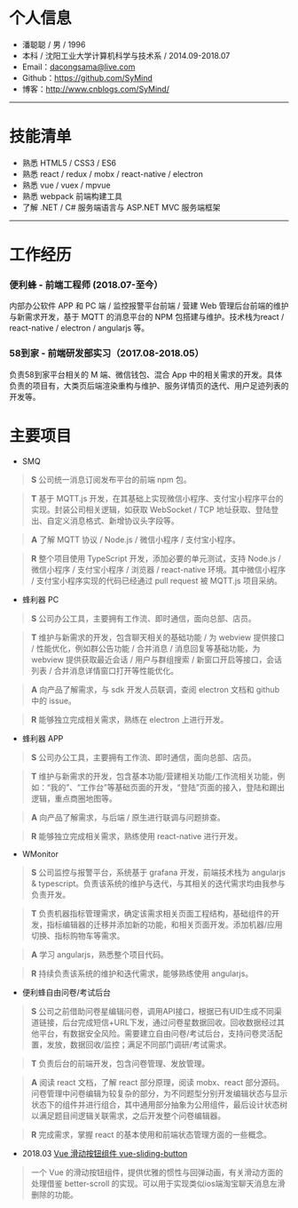 # 个人信息
* 潘聪聪 / 男 / 1996
* 本科 / 沈阳工业大学计算机科学与技术系 / 2014.09-2018.07
* Email：<dacongsama@live.com>
* Github：<https://github.com/SyMind>
* 博客：<http://www.cnblogs.com/SyMind/>

---

# 技能清单
* 熟悉 HTML5 / CSS3 / ES6
* 熟悉 react / redux / mobx / react-native / electron
* 熟悉 vue / vuex / mpvue
* 熟悉 webpack 前端构建工具
* 了解 .NET / C# 服务端语言与 ASP.NET MVC 服务端框架

---

# 工作经历
### 便利蜂 - 前端工程师 (2018.07-至今）
内部办公软件 APP 和 PC 端 / 监控报警平台前端 / 营建 Web 管理后台前端的维护与新需求开发，基于 MQTT 的消息平台的 NPM 包搭建与维护。技术栈为react / react-native / electron / angularjs 等。

### 58到家 - 前端研发部实习（2017.08-2018.05）
负责58到家平台相关的 M 端、微信钱包、混合 App 中的相关需求的开发。具体负责的项目有，大类页后端渲染重构与维护、服务详情页的迭代、用户足迹列表的开发等。

# 主要项目

* SMQ

> **S** 公司统一消息订阅发布平台的前端 npm 包。

> **T** 基于 MQTT.js 开发，在其基础上实现微信小程序、支付宝小程序平台的实现。封装公司相关逻辑，如获取 WebSocket / TCP 地址获取、登陆登出、自定义消息格式、新增协议头字段等。

> **A** 了解 MQTT 协议 / Node.js / 微信小程序 / 支付宝小程序。

> **R** 整个项目使用 TypeScript 开发，添加必要的单元测试，支持 Node.js / 微信小程序 / 支付宝小程序 / 浏览器 / react-native 环境。其中微信小程序 / 支付宝小程序实现的代码已经通过 pull request 被 MQTT.js 项目采纳。

* 蜂利器 PC

> **S** 公司办公工具，主要拥有工作流、即时通信，面向总部、店员。

> **T** 维护与新需求的开发，包含聊天相关的基础功能 / 为 webview 提供接口 / 性能优化，例如群公告功能 / 合并消息 / 消息回复等基础功能，为 webview 提供获取最近会话 / 用户与群组搜索 / 新窗口开启等接口，会话列表 / 合并消息详情窗口打开等性能优化。

> **A** 向产品了解需求，与 sdk 开发人员联调，查阅 electron 文档和 github 中的 issue。

> **R** 能够独立完成相关需求，熟练在 electron 上进行开发。

* 蜂利器 APP

> **S** 公司办公工具，主要拥有工作流、即时通信，面向总部、店员。

> **T** 维护与新需求的开发，包含基本功能/营建相关功能/工作流相关功能，例如：“我的”、“工作台”等基础页面的开发，“登陆”页面的接入，登陆和踢出逻辑，重点商圈地图等。

> **A** 向产品了解需求，与后端 / 原生进行联调与问题排查。

> **R** 能够独立完成相关需求，熟练使用 react-native 进行开发。

* WMonitor

> **S** 公司监控与报警平台，系统基于 grafana 开发，前端技术栈为 angularjs & typescript。负责该系统的维护与迭代，与其相关的迭代需求均由我参与负责开发。

> **T** 负责机器指标管理需求，确定该需求相关页面工程结构，基础组件的开发，指标编辑器的迁移并添加新的功能，和相关页面开发。添加机器/应用切换、指标购物车等需求。

> **A** 学习 angularjs，熟悉整个项目代码。

> **R** 持续负责该系统的维护和迭代需求，能够熟练使用 angularjs。


* 便利蜂自由问卷/考试后台

> **S** 公司之前借助问卷星编辑问卷，调用API接口，根据已有UID生成不同渠道链接，后台完成短信+URL下发，通过问卷星数据回收。回收数据经过其他平台，有数据安全风险。需要建立自由问卷/考试后台，支持问卷灵活配置，发放，数据回收/监控；满足不同部门调研/考试需求。

> **T** 负责后台的前端开发，包含问卷管理、发放管理。

> **A** 阅读 react 文档，了解 react 部分原理，阅读 mobx、react 部分源码。问卷管理中问卷编辑为较复杂的部分，为不同题型分别开发编辑状态与显示状态下的组件并进行组合，其中通用部分抽象为公用组件，最后设计状态树以满足题目间逻辑关联需求，之后开发整个问卷编辑器。

> **R** 完成需求，掌握 react 的基本使用和前端状态管理方面的一些概念。


* 2018.03 [Vue 滑动按钮组件 vue-sliding-button](https://github.com/SyMind/vue-sliding-button)

> 一个 Vue 的滑动按钮组件，提供优雅的惯性与回弹动画，有关滑动方面的处理借鉴 better-scroll 的实现。可以用于实现类似ios端淘宝聊天消息左滑删除的功能。
